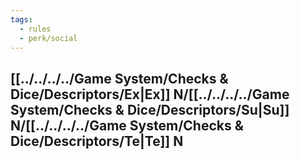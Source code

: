 ```yaml
---
tags:
  - rules
  - perk/social
---
```

## [[../../../../Game System/Checks & Dice/Descriptors/Ex|Ex]] N/[[../../../../Game System/Checks & Dice/Descriptors/Su|Su]] N/[[../../../../Game System/Checks & Dice/Descriptors/Te|Te]] N

